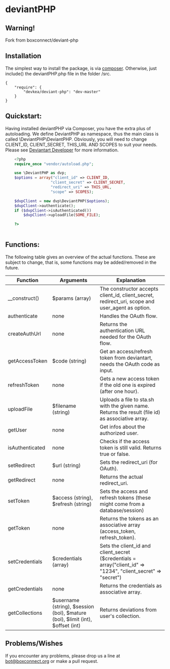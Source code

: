 deviantPHP
==========

Warning!
--------
Fork from boxconnect/deviant-php

Installation
------------
The simplest way to install the package, is via [composer](https://getcomposer.org/). Otherwise, just include() the deviantPHP.php file in the folder /src.

	{
 		"require": {
			"devkea/deviant-php": "dev-master"  
		}
	}	

Quickstart:
-----------
Having installed deviantPHP via Composer, you have the extra plus of autoloading. We define DeviantPHP as namespace, thus the main class is called \DeviantPHP\DeviantPHP.
Obviously, you will need to change CLIENT_ID, CLIENT_SECRET, THIS_URL AND SCOPES to suit your needs. Please see [Deviantart Developer](https://www.deviantart.com/developers/) for more information.

```PHP
	<?php
	require_once "vendor/autoload.php";

	use \DeviantPHP as dvp;
	$options = array("client_id" => CLIENT_ID, 
					"client_secret" => CLIENT_SECRET,
					"redirect_uri" => THIS_URL,
					"scope" => SCOPES);

	$dvpClient = new dvp\DeviantPHP($options);
	$dvpClient->authenticate();
	if ($dvpClient->isAuthenticated())
		$dvpClient->uploadFile(SOME_FILE);

	?>
  
```
Functions:
----------
The following table gives an overview of the actual functions. These are subject to change, that is, some functions may be added/removed in the future.

Function        | Arguments 		 					| Explanation
--------------- | --------- 		 					| -----------
__construct()   | $params (array)    					| The constructor accepts client_id, client_secret, redirect_uri, scope and user_agent as option.
authenticate    | none      		 					| Handles the OAuth flow. 
createAuthUrl   | none			     					| Returns the authentication URL needed for the OAuth flow.
getAccessToken  | $code (string)	 					| Get an access/refresh token from deviantart, needs the OAuth code as input.
refreshToken    | none			     					| Gets a new access token if the old one is expired (after one hour).
uploadFile      | $filename (string) 					| Uploads a file to sta.sh with the given name. Returns the result (file id) as associative array.
getUser         | none									| Get infos about the authorized user.
isAuthenticated | none 									| Checks if the access token is still valid. Returns true or false.
setRedirect		| $url (string) 						| Sets the redirect_uri (for OAuth).
getRedirect     | none 				 					| Returns the actual redirect_uri.
setToken 		| $access (string), $refresh (string)	| Sets the access and refresh tokens (these might come from a database/session)
getToken 		| none 									| Returns the tokens as an associative array (access_token, refresh_token).
setCredentials  | $credentials (array) 					| Sets the client_id and client_secret ($credentials = array("client_id" => "1234", "client_secret" => "secret")
getCredentials  | none 									| Returns the credentials as associative array.
getCollections  | $username (string), $session (bol), $mature (bol), $limit (int), $offset (int) | Returns deviations from user's collection.

Problems/Wishes
---------------
If you encounter any problems, please drop us a line at bot@boxconnect.org or make a pull request.

